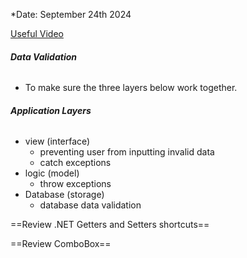 *Date: September 24th 2024

[Useful Video](https://mycanvas.mohawkcollege.ca/courses/107650/pages/w04-exercise?module_item_id=5684097)
###### **Data Validation**
- To make sure the three layers below work together. 

###### **Application Layers**
- view (interface)  
	- preventing user from inputting invalid data
	- catch exceptions
- logic (model) 
	- throw exceptions
- Database (storage)
	- database data validation

==Review .NET Getters and Setters shortcuts==

==Review ComboBox==


